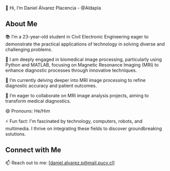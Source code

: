👋 Hi, I’m Daniel Álvarez Placencia - @Aldapla

## About Me

📚 I’m a 23-year-old student in Civil Electronic Engineering eager to demonstrate the practical applications of technology in solving diverse and challenging problems.

👀 I am deeply engaged in biomedical image processing, particularly using Python and MATLAB, focusing on Magnetic Resonance Imaging (MRI) to enhance diagnostic processes through innovative techniques.

🌱 I’m currently delving deeper into MRI image processing to refine diagnostic accuracy and patient outcomes.

💞️ I’m eager to collaborate on MRI image analysis projects, aiming to transform medical diagnostics.

😄 Pronouns: He/Him

⚡ Fun fact: I'm fascinated by technology, computers, robots, and multimedia. I thrive on integrating these fields to discover groundbreaking solutions.

## Connect with Me

📫 Reach out to me: [daniel.alvarez.p@mail.pucv.cl]

<!---
Aldapla/Aldapla is a ✨ special ✨ repository because its `README.md` (this file) appears on your GitHub profile.
You can click the Preview link to take a look at your changes.
--->

